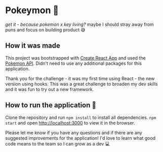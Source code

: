 # Pokeymon 🔑
*get it - because pokemon x key living?* maybe I should stray away from puns and focus on building product  😅

## How it was made
This project was bootstrapped with [Create React App](https://github.com/facebook/create-react-app) and used the [Pokemon API](https://pokeapi.co). Didn't need to use any additional packages for this application.  

Thank you for the challenge - it was my first time using React - the new version using hooks. This was a great challenge to broaden my dev skills and it was fun to try out a new framework. 

## How to run the application 🔨
Clone the repository and run `npm install` to install all dependencies.
`npm start` and open [http://localhost:3000](http://localhost:3000) to view it in the browser.

Please let me know if you have any questions and if there are any suggested improvements for the application! I'd love to learn what good code means to the team so I can grow as a dev 💻
